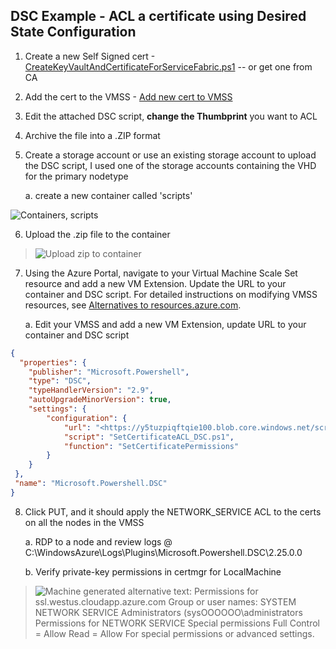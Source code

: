 ## DSC Example - ACL a certificate using Desired State Configuration

1.  Create a new Self Signed cert -[CreateKeyVaultAndCertificateForServiceFabric.ps1](../Scripts/CreateKeyVaultAndCertificateForServiceFabric.ps1)  -- or get one from CA

2.  Add the cert to the VMSS - [Add new cert to VMSS](../Scripts/Add_New_Cert_To_VMSS.ps1)

3.  Edit the attached DSC script, **change the Thumbprint** you want to ACL

4.  Archive the file into a .ZIP format

5.  Create a storage account or use an existing storage account to upload the DSC script, I used one of the storage accounts containing the VHD for the primary nodetype

    a.  create a new container called 'scripts'

![Containers, scripts](../media/dsc_image001.jpg)


6.  Upload the .zip file to the container

> ![Upload zip to container](../media/dsc_image002.jpg)


7. Using the Azure Portal, navigate to your Virtual Machine Scale Set resource and add a new VM Extension. Update the URL to your container and DSC script. For detailed instructions on modifying VMSS resources, see [Alternatives to resources.azure.com](../Cluster/resource-explorer-steps.md).

    a.  Edit your VMSS and add a new VM Extension, update URL to your container and DSC script

```json
{
  "properties": {
    "publisher": "Microsoft.Powershell",
    "type": "DSC",
    "typeHandlerVersion": "2.9",
    "autoUpgradeMinorVersion": true,
    "settings": {
        "configuration": {
            "url": "<https://y5tuzpiqftqie100.blob.core.windows.net/scripts/SetCertificateACL_DSC.zip>",
            "script": "SetCertificateACL_DSC.ps1",
            "function": "SetCertificatePermissions"
        }
    }
 },
 "name": "Microsoft.Powershell.DSC"
}
```

8.  Click PUT, and it should apply the NETWORK\_SERVICE ACL to the certs on all the nodes in the VMSS

    a.  RDP to a node and review logs @ C:\\WindowsAzure\\Logs\\Plugins\\Microsoft.Powershell.DSC\\2.25.0.0

    b.  Verify private-key permissions in certmgr for LocalMachine

> ![Machine generated alternative text:
> Permissions for ssl.westus.cloudapp.azure.com
> Group or user names:
> SYSTEM
> NETWORK SERVICE
> Administrators (sysOOOOOO\administrators
> Permissions for NETWORK SERVICE
> Special permissions
> Full Control = Allow
> Read = Allow
> For special permissions or advanced settings.](../media/dsc_image003.png)
